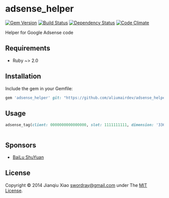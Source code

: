# adsense_helper

[![Gem Version](https://badge.fury.io/rb/adsense_helper.png)](http://badge.fury.io/rb/adsense_helper) [![Build Status](https://secure.travis-ci.org/swordray/adsense_helper.png?branch=master)](http://travis-ci.org/swordray/adsense_helper) [![Dependency Status](https://gemnasium.com/swordray/adsense_helper.png?travis)](https://gemnasium.com/swordray/adsense_helper) [![Code Climate](https://codeclimate.com/github/swordray/adsense_helper.png)](https://codeclimate.com/github/swordray/adsense_helper)

Helper for Google Adsense code

## Requirements

- Ruby ~> 2.0

## Installation

Include the gem in your Gemfile:

```ruby
gem 'adsense_helper' git: "https://github.com/aliumairdev/adsense_helper.git"
```

## Usage

```ruby
adsense_tag(client: 0000000000000000, slot: 1111111111, dimension: '336x280', format: 'auto', responsive: true,)
```

```ruby

```

## Sponsors

- [BaiLu ShuYuan](https://bailushuyuan.org)

## License

Copyright © 2014 Jianqiu Xiao <swordray@gmail.com> under The [MIT License](http://opensource.org/licenses/MIT).
